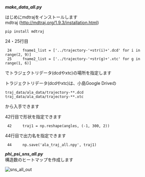***make_data_all.py***

はじめにmdtrajをインストールします   
mdtraj (http://mdtraj.org/1.9.3/installation.html)   
```
pip install mdtraj
```

24・25行目   
```
 24     fname1_list = ['../trajectory-'+str(i)+'.dcd' for i in range(2, 9)]
 25     fname2_list = ['../trajectory-'+str(g)+'.xtc' for g in range(1, 6)]
```
でトラジェクトリデータ(dcdやxtc)の場所を指定します   

トラジェクトリデータ(dcdやxtc)は、小島Google Driveの
```
traj_data/ala_data/trajectory-**.dcd
traj_data/ala_data/trajectory-**.xtc
```
から入手できます      

42行目で形状を指定できます
```
 42     traj1 = np.reshape(angles, (-1, 300, 2))
```

44行目で出力名を指定できます
```
 44     np.save('ala_traj_all.npy', traj1)
```


***phi_psi_sns_all.py***   
構造数のヒートマップを作成します 

![sns_all_out](https://user-images.githubusercontent.com/39581094/75693181-f376b580-5ce9-11ea-9c8a-bd52a03e628b.png)

